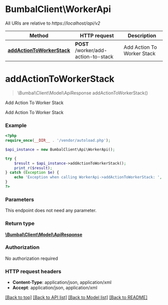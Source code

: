 # BumbalClient\WorkerApi

All URIs are relative to *https://localhost/api/v2*

Method | HTTP request | Description
------------- | ------------- | -------------
[**addActionToWorkerStack**](WorkerApi.md#addActionToWorkerStack) | **POST** /worker/add-action-to-stack | Add Action To Worker Stack


# **addActionToWorkerStack**
> \Bumbal\Client\Model\ApiResponse addActionToWorkerStack()

Add Action To Worker Stack

Add Action To Worker Stack

### Example
```php
<?php
require_once(__DIR__ . '/vendor/autoload.php');

$api_instance = new BumbalClient\Api\WorkerApi();

try {
    $result = $api_instance->addActionToWorkerStack();
    print_r($result);
} catch (Exception $e) {
    echo 'Exception when calling WorkerApi->addActionToWorkerStack: ', $e->getMessage(), PHP_EOL;
}
?>
```

### Parameters
This endpoint does not need any parameter.

### Return type

[**\Bumbal\Client\Model\ApiResponse**](../Model/ApiResponse.md)

### Authorization

No authorization required

### HTTP request headers

 - **Content-Type**: application/json, application/xml
 - **Accept**: application/json, application/xml

[[Back to top]](#) [[Back to API list]](../../README.md#documentation-for-api-endpoints) [[Back to Model list]](../../README.md#documentation-for-models) [[Back to README]](../../README.md)

